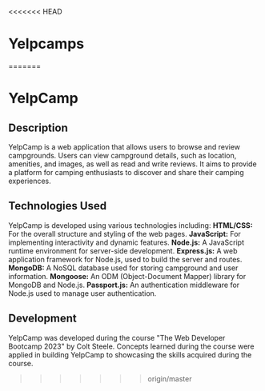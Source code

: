 <<<<<<< HEAD
# Yelpcamps
=======
# YelpCamp

## Description
YelpCamp is a web application that allows users to browse and review campgrounds. Users can view campground details, such as location, amenities, and images, as well as read and write reviews. It aims to provide a platform for camping enthusiasts to discover and share their camping experiences.

## Technologies Used

YelpCamp is developed using various technologies including:
**HTML/CSS:** For the overall structure and styling of the web pages.
**JavaScript:** For implementing interactivity and dynamic features.
**Node.js:** A JavaScript runtime environment for server-side development.
**Express.js:** A web application framework for Node.js, used to build the server and routes.
**MongoDB:** A NoSQL database used for storing campground and user information.
**Mongoose:** An ODM (Object-Document Mapper) library for MongoDB and Node.js.
**Passport.js:** An authentication middleware for Node.js used to manage user authentication.

## Development
YelpCamp was developed during the course "The Web Developer Bootcamp 2023" by Colt Steele. Concepts learned during the course were applied in building YelpCamp to showcasing the skills acquired during the course.
>>>>>>> origin/master
